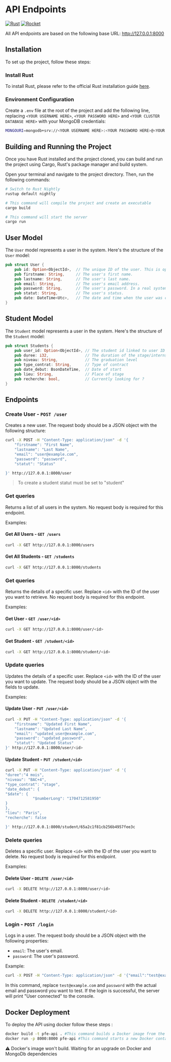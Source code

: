 # API Endpoints

[![Rust](https://img.shields.io/badge/Rust-000000?style=for-the-badge&logo=rust&logoColor=white)](https://www.rust-lang.org/)
[![Rocket](https://img.shields.io/badge/Rocket-000000?style=for-the-badge&logo=rocket&logoColor=white)](https://rocket.rs/)

All API endpoints are based on the following base URL: <http://127.0.0.1:8000>

## Installation

To set up the project, follow these steps:

### Install Rust

To install Rust, please refer to the official Rust installation guide [here](https://www.rust-lang.org/tools/install).

### Environment Configuration

Create a `.env` file at the root of the project and add the following line, replacing `<YOUR USERNAME HERE>`, `<YOUR PASSWORD HERE>` and `<YOUR CLUSTER DATABASE HERE>` with your MongoDB credentials:

```bash
MONGOURI=mongodb+srv://<YOUR USERNAME HERE>:<YOUR PASSWORD HERE>@<YOUR CLUSTER DATABASE HERE>?retryWrites=true&w=majority
```

## Building and Running the Project

Once you have Rust installed and the project cloned, you can build and run the project using Cargo, Rust's package manager and build system.

Open your terminal and navigate to the project directory. Then, run the following commands:

```bash
# Switch to Rust Nightly
rustup default nightly

# This command will compile the project and create an executable
cargo build

# This command will start the server
cargo run
```

## User Model

The `User` model represents a user in the system. Here's the structure of the `User` model:

```rust
pub struct User {
    pub id: Option<ObjectId>,  // The unique ID of the user. This is optional because MongoDB will automatically assign an ID when a user is created.
    pub firstname: String,     // The user's first name.
    pub lastname: String,      // The user's last name.
    pub email: String,         // The user's email address.
    pub password: String,      // The user's password. In a real system, this would be hashed and salted for security.
    pub statut: String,        // The user's status.
    pub date: DateTime<Utc>,   // The date and time when the user was created. Should be number long
}
```

## Student Model

The `Student` model represents a user in the system. Here's the structure of the `Student` model:

```rust
pub struct Students {
    pub user_id: Option<ObjectId>, // The student id linked to user ID
    pub duree: i32,                // The duration of the stage/internship
    pub niveau: String,            // The graduation level
    pub type_contrat: String,      // Type of contract
    pub date_debut: BsonDateTime,  // Date of start
    pub lieu: String,              // Place of stage
    pub recherche: bool,           // Currently looking for ?
}
```

## Endpoints

### Create User - `POST /user`

Creates a new user. The request body should be a JSON object with the following structure:

```bash
curl -X POST -H "Content-Type: application/json" -d '{
    "firstname": "First Name",
    "lastname": "Last Name",
    "email": "user@example.com",
    "password": "password",
    "statut": "Status"

}' http://127.0.0.1:8000/user
```

> To create a student statut must be set to "student"

### Get queries

Returns a list of all users in the system. No request body is required for this endpoint.

Examples:

#### Get All Users - `GET /users`

```bash
curl -X GET http://127.0.0.1:8000/users
```

#### Get All Students - `GET /students`

```bash
curl -X GET http://127.0.0.1:8000/students
```

### Get queries

Returns the details of a specific user. Replace `<id>` with the ID of the user you want to retrieve. No request body is required for this endpoint.

Examples:

#### Get User - `GET /user/<id>`

```bash
curl -X GET http://127.0.0.1:8000/user/<id>
```

#### Get Student - `GET /student/<id>`

```bash
curl -X GET http://127.0.0.1:8000/student/<id>
```

### Update queries

Updates the details of a specific user. Replace `<id>` with the ID of the user you want to update. The request body should be a JSON object with the fields to update.

Examples:

#### Update User - `PUT /user/<id>`

```bash
curl -X PUT -H "Content-Type: application/json" -d '{
    "firstname": "Updated First Name",
    "lastname": "Updated Last Name",
    "email": "updated_user@example.com",
    "password": "updated_password",
    "statut": "Updated Status"
}' http://127.0.0.1:8000/user/<id>
```

#### Update Student - `PUT /student/<id>`

```bash
curl -X PUT -H "Content-Type: application/json" -d '{
"duree":"4 mois",
"niveau": "BAC+4",
"type_contrat": "stage",
"date_debut": {
"$date": {
            "$numberLong": "1704712581950"
}
},
"lieu": "Paris",
"recherche": false

}' http://127.0.0.1:8000/student/65a2c1f81cb256b4957fee3c
```

### Delete queries

Deletes a specific user. Replace `<id>` with the ID of the user you want to delete. No request body is required for this endpoint.

Examples:

#### Delete User - `DELETE /user/<id>`

```bash
curl -X DELETE http://127.0.0.1:8000/user/<id>
```

#### Delete Student - `DELETE /student/<id>`

```bash
curl -X DELETE http://127.0.0.1:8000/student/<id>
```

### Login - `POST /login`

Logs in a user. The request body should be a JSON object with the following properties:

- `email`: The user's email.
- `password`: The user's password.

Example:

```bash
curl -X POST -H "Content-Type: application/json" -d '{"email":"test@example.com","password":"password"}' http://127.0.0.1:8000/login
```

In this command, replace `test@example.com` and `password` with the actual email and password you want to test. If the login is successful, the server will print "User connected" to the console.

## Docker Deployment

To deploy the API using docker follow these steps :

```bash
docker build -t pfe-api . #This command builds a Docker image from the Dockerfile and tags it with the name pfe-api.
docker run -p 8000:8000 pfe-api #This command starts a new Docker container from the pfe-api image and maps the container's port 8000 to port 8000 on your host machine.
```

⚠️ Docker's image won't build. Waiting for an upgrade on Docker and MongoDb dependencies

